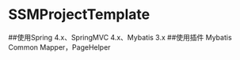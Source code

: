 # SSMProjectTemplate
##使用Spring 4.x、SpringMVC 4.x、Mybatis 3.x
##使用插件 Mybatis Common Mapper，PageHelper
